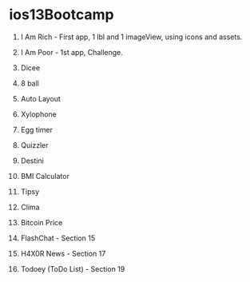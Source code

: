 # ios13Bootcamp
1.  I Am Rich - First app, 1 lbl and 1 imageView, using icons and assets.

2.  I Am Poor -  1st app, Challenge.

3.  Dicee

4. 8 ball

5. Auto Layout

6. Xylophone

7. Egg timer

8. Quizzler

9. Destini

10. BMI Calculator

12. Tipsy

13. Clima

14. Bitcoin Price

15. FlashChat -  Section 15

16. H4X0R News - Section 17

17. Todoey (ToDo List) - Section 19


